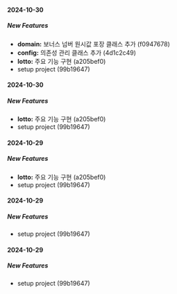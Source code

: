 #### 2024-10-30

##### New Features

* **domain:**  보너스 넘버 원시값 포장 클래스 추가 (f0947678)
* **config:**  의존성 관리 클래스 추가 (4d1c2c49)
* **lotto:**  주요 기능 구현 (a205bef0)
*  setup project (99b19647)

#### 2024-10-30

##### New Features

* **lotto:**  주요 기능 구현 (a205bef0)
*  setup project (99b19647)

#### 2024-10-29

##### New Features

* **lotto:**  주요 기능 구현 (a205bef0)
*  setup project (99b19647)

#### 2024-10-29

##### New Features

*  setup project (99b19647)

#### 2024-10-29

##### New Features

*  setup project (99b19647)
